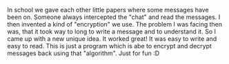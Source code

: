 In school we gave each other little papers where some messages have been on. Someone always intercepted the "chat" and read the messages. I then invented a kind of "encryption" we use. The problem I was facing then was, that it took way to long to write a message and to understand it. So I came up with a new unique idea. It worked great! It was easy to write and easy to read. This is just a program which is abe to encrypt and decrypt messages back using that "algorithm". Just for fun :D
